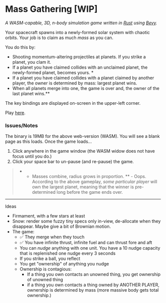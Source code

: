 # Mass Gathering [WIP]

_A WASM-capable, 3D, n-body simulation game written in [Rust](https://www.rust-lang.org/) using [Bevy](https://bevyengine.org/)._

Your spacecraft spawns into a newly-formed solar system with chaotic orbits. Your job is to claim as much _mass_ as you can.

You do this by:

* Shooting momentum-altering projectiles at planets. If you strike a planet, you clam it.
* If a planet you have claimed collides with an unclaimed planet, the newly-formed planet, becomes yours. *
* If a planet you have claimed collides with a planet claimed by another player, the owner is determined by mass: largest planet wins.
* When all planets merge into one, the game is over and, the owner of the last planet wins.**

The key bindings are displayed on-screen in the upper-left corner.

Play [here](https://unintuitive.org/mass_gathering/).

### Issues/Notes

The binary is 19MB for the above web-version (WASM). You will see a blank page as this loads. Once the game loads...

1. Click anywhere in the game window (the WASM widow does not have focus until you do.)
1. Click your space bar to un-pause (and re-pause) the game.

> *   - Masses combine, radius grows in proportion.
> **  - Oops. According to the above gameplay, _some particular player_ will own the largest planet,
>       meaning that the winner is pre-determined long before the game ends over.


---

Ideas

* Firmament, with a few stars at least
* Snow: render some fuzzy tiny specs only in-view, de-allocate when they disappear. Maybe give a bit of Brownian motion.
* The game:
  * ✅ They merge when they touch
  * ✅ You have infinite thrust, infinite fuel and can thrust fore and aft
  * You can _nudge_ anything with one unit. You have a 10 nudge capacity that is replenished one nudge every 3 seconds
  * If you strike a ball, you reflect
  * You get "ownership" of anything you nudge
  * Ownership is contagious:
    * If a thing you own contacts an unowned thing, you get ownership of unowned thing
    * if a thing you own contacts a thing owned by ANOTHER PLAYER, ownership is determined by mass (more massive body gets total ownership.)
